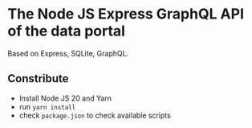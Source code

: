 # The Node JS Express GraphQL API of the data portal

Based on Express, SQLite, GraphQL.

## Constribute

- Install Node JS 20 and Yarn
- run `yarn install`
- check `package.json` to check available scripts
